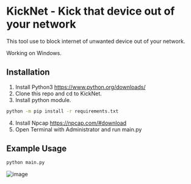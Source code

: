 # KickNet - Kick that device out of your network
This tool use to block internet of unwanted device out of your network.


Working on Windows.

## Installation
1. Install Python3 https://www.python.org/downloads/
2. Clone this repo and cd to KickNet.
3. Install python module.
```bash
python -m pip install -r requirements.txt
```
4. Install Npcap https://npcap.com/#download
5. Open Terminal with Administrator and run main.py


## Example Usage
```sh
python main.py
```
![image](https://github.com/user-attachments/assets/96bc98ea-1e8f-4b04-935b-301387320e63)




